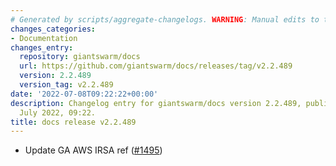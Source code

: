 ```yaml
---
# Generated by scripts/aggregate-changelogs. WARNING: Manual edits to this files will be overwritten.
changes_categories:
- Documentation
changes_entry:
  repository: giantswarm/docs
  url: https://github.com/giantswarm/docs/releases/tag/v2.2.489
  version: 2.2.489
  version_tag: v2.2.489
date: '2022-07-08T09:22:22+00:00'
description: Changelog entry for giantswarm/docs version 2.2.489, published on 08
  July 2022, 09:22.
title: docs release v2.2.489
---
```


- Update GA AWS IRSA ref ([#1495](https://github.com/giantswarm/docs/pull/1495))
